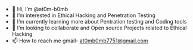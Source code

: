 - 👋 Hi, I’m @at0m-b0mb
- 👀 I’m interested in Ethical Hacking and Penetration Testing 
- 🌱 I’m currently learning more about Pentration testing and Coding tools 
- 💞️ I’m looking to collaborate and Open source Projects related to Ethical Hacking
- 📫 How to reach me 
gmail- at0mb0mb7751@gmail.com
